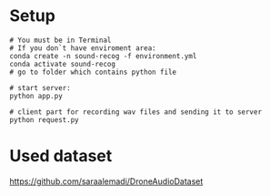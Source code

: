 # Setup

```
# You must be in Terminal
# If you don`t have enviroment area:
conda create -n sound-recog -f environment.yml
conda activate sound-recog
# go to folder which contains python file

# start server:
python app.py

# client part for recording wav files and sending it to server
python request.py
```

# Used dataset
https://github.com/saraalemadi/DroneAudioDataset
